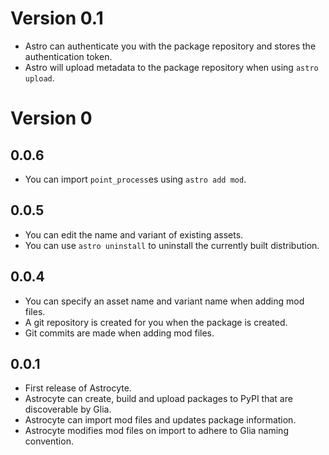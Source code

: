 # Version 0.1

* Astro can authenticate you with the package repository and stores the
  authentication token.
* Astro will upload metadata to the package repository when using `astro upload`.

# Version 0

## 0.0.6

* You can import `point_process`es using `astro add mod`.

## 0.0.5

* You can edit the name and variant of existing assets.
* You can use `astro uninstall` to uninstall the currently built distribution.

## 0.0.4

* You can specify an asset name and variant name when adding mod files.
* A git repository is created for you when the package is created.
* Git commits are made when adding mod files.

## 0.0.1

* First release of Astrocyte.
* Astrocyte can create, build and upload packages to PyPI that are discoverable
  by Glia.
* Astrocyte can import mod files and updates package information.
* Astrocyte modifies mod files on import to adhere to Glia naming convention.

